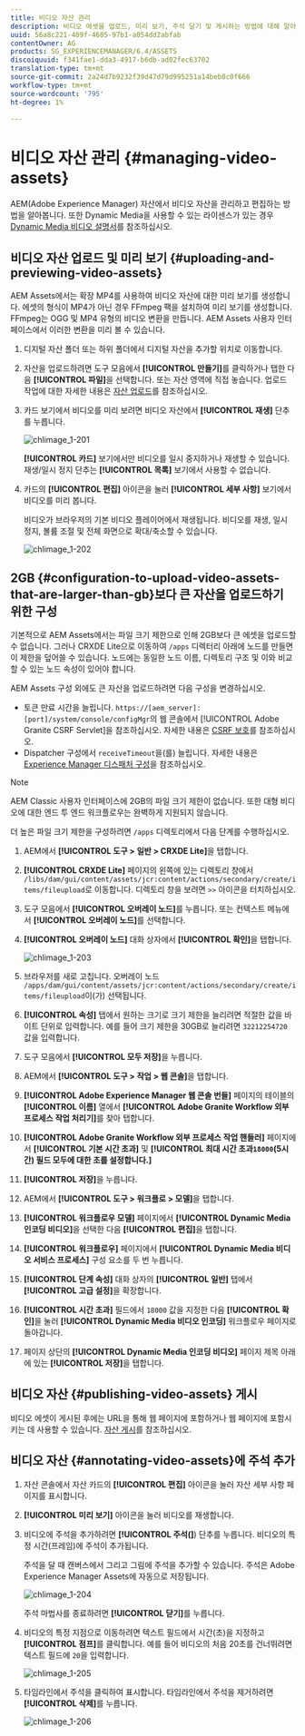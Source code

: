 ```yaml
---
title: 비디오 자산 관리
description: 비디오 에셋을 업로드, 미리 보기, 주석 달기 및 게시하는 방법에 대해 알아봅니다.
uuid: 56a8c221-409f-4605-97b1-a054dd2abfab
contentOwner: AG
products: SG_EXPERIENCEMANAGER/6.4/ASSETS
discoiquuid: f341fae1-dda3-4917-b6db-ad02fec63702
translation-type: tm+mt
source-git-commit: 2a24d7b9232f39d47d79d995251a14beb0c0f666
workflow-type: tm+mt
source-wordcount: '795'
ht-degree: 1%

---
```



# 비디오 자산 관리 {#managing-video-assets}

AEM(Adobe Experience Manager) 자산에서 비디오 자산을 관리하고 편집하는 방법을 알아봅니다. 또한 Dynamic Media을 사용할 수 있는 라이센스가 있는 경우 [Dynamic Media 비디오 설명서](video.md)를 참조하십시오.

## 비디오 자산 업로드 및 미리 보기 {#uploading-and-previewing-video-assets}

AEM Assets에서는 확장 MP4를 사용하여 비디오 자산에 대한 미리 보기를 생성합니다. 에셋의 형식이 MP4가 아닌 경우 FFmpeg 팩을 설치하여 미리 보기를 생성합니다. FFmpeg는 OGG 및 MP4 유형의 비디오 변환을 만듭니다. AEM Assets 사용자 인터페이스에서 이러한 변환을 미리 볼 수 있습니다.

1. 디지털 자산 폴더 또는 하위 폴더에서 디지털 자산을 추가할 위치로 이동합니다.
1. 자산을 업로드하려면 도구 모음에서 **[!UICONTROL 만들기]**&#x200B;를 클릭하거나 탭한 다음 **[!UICONTROL 파일]**&#x200B;을 선택합니다. 또는 자산 영역에 직접 놓습니다. 업로드 작업에 대한 자세한 내용은 [자산 업로드](managing-assets-touch-ui.md#uploading-assets)를 참조하십시오.
1. 카드 보기에서 비디오를 미리 보려면 비디오 자산에서 **[!UICONTROL 재생]** 단추를 누릅니다.

   ![chlimage_1-201](assets/chlimage_1-201.png)

   **[!UICONTROL 카드]** 보기에서만 비디오를 일시 중지하거나 재생할 수 있습니다. 재생/일시 정지 단추는 **[!UICONTROL 목록]** 보기에서 사용할 수 없습니다.

1. 카드의 **[!UICONTROL 편집]** 아이콘을 눌러 **[!UICONTROL 세부 사항]** 보기에서 비디오를 미리 봅니다.

   비디오가 브라우저의 기본 비디오 플레이어에서 재생됩니다. 비디오를 재생, 일시 정지, 볼륨 조절 및 전체 화면으로 확대/축소할 수 있습니다.

   ![chlimage_1-202](assets/chlimage_1-202.png)

## 2GB {#configuration-to-upload-video-assets-that-are-larger-than-gb}보다 큰 자산을 업로드하기 위한 구성

기본적으로 AEM Assets에서는 파일 크기 제한으로 인해 2GB보다 큰 에셋을 업로드할 수 없습니다. 그러나 CRXDE Lite으로 이동하여 `/apps` 디렉터리 아래에 노드를 만들면 이 제한을 덮어쓸 수 있습니다. 노드에는 동일한 노드 이름, 디렉토리 구조 및 이와 비교할 수 있는 노드 속성이 있어야 합니다.

AEM Assets 구성 외에도 큰 자산을 업로드하려면 다음 구성을 변경하십시오.

* 토큰 만료 시간을 늘립니다. `https://[aem_server]:[port]/system/console/configMgr`의 웹 콘솔에서 [!UICONTROL Adobe Granite CSRF Servlet]을 참조하십시오. 자세한 내용은 [CSRF 보호](/help/sites-developing/csrf-protection.md)를 참조하십시오.
* Dispatcher 구성에서 `receiveTimeout`을(를) 늘립니다. 자세한 내용은 [Experience Manager 디스패처 구성](https://docs.adobe.com/content/help/en/experience-manager-dispatcher/using/configuring/dispatcher-configuration.html#renders-options)을 참조하십시오.

>[!NOTE]
>
>AEM Classic 사용자 인터페이스에 2GB의 파일 크기 제한이 없습니다. 또한 대형 비디오에 대한 엔드 투 엔드 워크플로우는 완벽하게 지원되지 않습니다.

더 높은 파일 크기 제한을 구성하려면 `/apps` 디렉토리에서 다음 단계를 수행하십시오.

1. AEM에서 **[!UICONTROL 도구 > 일반 > CRXDE Lite]**&#x200B;을 탭합니다.
1. **[!UICONTROL CRXDE Lite]** 페이지의 왼쪽에 있는 디렉토리 창에서 `/libs/dam/gui/content/assets/jcr:content/actions/secondary/create/items/fileupload`로 이동합니다. 디렉토리 창을 보려면 `>>` 아이콘을 터치하십시오.
1. 도구 모음에서 **[!UICONTROL 오버레이 노드]**&#x200B;를 누릅니다. 또는 컨텍스트 메뉴에서 **[!UICONTROL 오버레이 노드]**&#x200B;를 선택합니다.
1. **[!UICONTROL 오버레이 노드]** 대화 상자에서 **[!UICONTROL 확인]**&#x200B;을 탭합니다.

   ![chlimage_1-203](assets/chlimage_1-203.png)

1. 브라우저를 새로 고칩니다. 오버레이 노드 `/apps/dam/gui/content/assets/jcr:content/actions/secondary/create/items/fileupload`이(가) 선택됩니다.
1. **[!UICONTROL 속성]** 탭에서 원하는 크기로 크기 제한을 늘리려면 적절한 값을 바이트 단위로 입력합니다. 예를 들어 크기 제한을 30GB로 늘리려면 `32212254720` 값을 입력합니다.

1. 도구 모음에서 **[!UICONTROL 모두 저장]**&#x200B;을 누릅니다.
1. AEM에서 **[!UICONTROL 도구 > 작업 > 웹 콘솔]**&#x200B;을 탭합니다.
1. **[!UICONTROL Adobe Experience Manager 웹 콘솔 번들]** 페이지의 테이블의 **[!UICONTROL 이름]** 열에서 **[!UICONTROL Adobe Granite Workflow 외부 프로세스 작업 처리기]**&#x200B;를 찾아 탭합니다.
1. **[!UICONTROL Adobe Granite Workflow 외부 프로세스 작업 핸들러]** 페이지에서 **[!UICONTROL 기본 시간 초과]** 및 **[!UICONTROL 최대 시간 초과`18000`(5시간) 필드 모두에 대한 초를 설정합니다.]**
1. **[!UICONTROL 저장]**&#x200B;을 누릅니다.
1. AEM에서 **[!UICONTROL 도구 > 워크플로 > 모델]**&#x200B;을 탭합니다.
1. **[!UICONTROL 워크플로우 모델]** 페이지에서 **[!UICONTROL Dynamic Media 인코딩 비디오]**&#x200B;을 선택한 다음 **[!UICONTROL 편집]**&#x200B;을 탭합니다.
1. **[!UICONTROL 워크플로우]** 페이지에서 **[!UICONTROL Dynamic Media 비디오 서비스 프로세스]** 구성 요소를 두 번 누릅니다.
1. **[!UICONTROL 단계 속성]** 대화 상자의 **[!UICONTROL 일반]** 탭에서 **[!UICONTROL 고급 설정]**&#x200B;을 확장합니다.
1. **[!UICONTROL 시간 초과]** 필드에서 `18000` 값을 지정한 다음 **[!UICONTROL 확인]**&#x200B;을 눌러 **[!UICONTROL Dynamic Media 비디오 인코딩]** 워크플로우 페이지로 돌아갑니다.
1. 페이지 상단의 **[!UICONTROL Dynamic Media 인코딩 비디오]** 페이지 제목 아래에 있는 **[!UICONTROL 저장]**&#x200B;을 탭합니다.

## 비디오 자산 {#publishing-video-assets} 게시

비디오 에셋이 게시된 후에는 URL을 통해 웹 페이지에 포함하거나 웹 페이지에 포함시키는 데 사용할 수 있습니다. [자산 게시](publishing-dynamicmedia-assets.md)를 참조하십시오.

## 비디오 자산 {#annotating-video-assets}에 주석 추가

1. 자산 콘솔에서 자산 카드의 **[!UICONTROL 편집]** 아이콘을 눌러 자산 세부 사항 페이지를 표시합니다.
1. **[!UICONTROL 미리 보기]** 아이콘을 눌러 비디오를 재생합니다.
1. 비디오에 주석을 추가하려면 **[!UICONTROL 주석(]**) 단추를 누릅니다. 비디오의 특정 시간(프레임)에 주석이 추가됩니다.

   주석을 달 때 캔버스에서 그리고 그림에 주석을 추가할 수 있습니다. 주석은 Adobe Experience Manager Assets에 자동으로 저장됩니다.

   ![chlimage_1-204](assets/chlimage_1-204.png)

   주석 마법사를 종료하려면 **[!UICONTROL 닫기]**&#x200B;를 누릅니다.

1. 비디오의 특정 지점으로 이동하려면 텍스트 필드에서 시간(초)을 지정하고 **[!UICONTROL 점프]**&#x200B;를 클릭합니다. 예를 들어 비디오의 처음 20초를 건너뛰려면 텍스트 필드에 `20`을 입력합니다.

   ![chlimage_1-205](assets/chlimage_1-205.png)

1. 타임라인에서 주석을 클릭하여 표시합니다. 타임라인에서 주석을 제거하려면 **[!UICONTROL 삭제]**&#x200B;를 누릅니다.

   ![chlimage_1-206](assets/chlimage_1-206.png)
